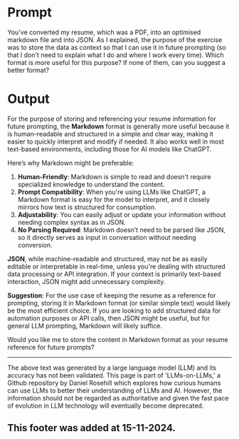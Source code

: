 # Prompt

You've converted my resume, which was a PDF, into an optimised markdown file and into JSON. As I explained, the purpose of the exercise was to store the data as context so that I can use it in future prompting (so that I don't need to explain what I do and where I work every time). Which format is more useful for this purpose? If none of them, can you suggest a better format?

# Output

For the purpose of storing and referencing your resume information for future prompting, the **Markdown** format is generally more useful because it is human-readable and structured in a simple and clear way, making it easier to quickly interpret and modify if needed. It also works well in most text-based environments, including those for AI models like ChatGPT.

Here’s why Markdown might be preferable:

1. **Human-Friendly**: Markdown is simple to read and doesn't require specialized knowledge to understand the content.
2. **Prompt Compatibility**: When you're using LLMs like ChatGPT, a Markdown format is easy for the model to interpret, and it closely mirrors how text is structured for consumption.
3. **Adjustability**: You can easily adjust or update your information without needing complex syntax as in JSON.
4. **No Parsing Required**: Markdown doesn’t need to be parsed like JSON, so it directly serves as input in conversation without needing conversion.

**JSON**, while machine-readable and structured, may not be as easily editable or interpretable in real-time, unless you're dealing with structured data processing or API integration. If your context is primarily text-based interaction, JSON might add unnecessary complexity.

**Suggestion**: For the use case of keeping the resume as a reference for prompting, storing it in Markdown format (or similar simple text) would likely be the most efficient choice. If you are looking to add structured data for automation purposes or API calls, then JSON might be useful, but for general LLM prompting, Markdown will likely suffice.

Would you like me to store the content in Markdown format as your resume reference for future prompts?

---

The above text was generated by a large language model (LLM) and its accuracy has not been validated. This page is part of 'LLMs-on-LLMs,' a Github repository by Daniel Rosehill which explores how curious humans can use LLMs to better their understanding of LLMs and AI. However, the information should not be regarded as authoritative and given the fast pace of evolution in LLM technology will eventually become deprecated. 

This footer was added at 15-11-2024.
---